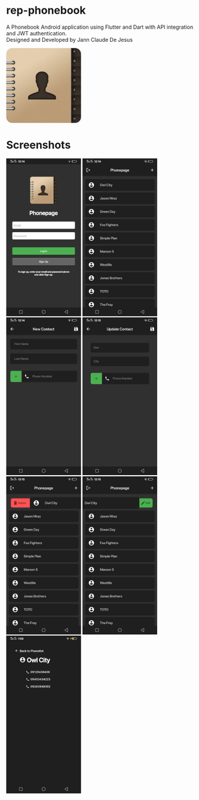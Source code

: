 # rep-phonebook
A Phonebook Android application using Flutter and Dart with API integration and JWT authentication.
<br>Designed and Developed by Jann Claude De Jesus</br>

<img width="200" alt="portfolio_view" src="https://github.com/jannclaude/rep-phonebook/blob/master/images/phonepage_icon.png">

# Screenshots
<div class = "screen" >
<img width="200" alt="login" src="https://github.com/jannclaude/rep-phonebook/blob/master/images/screenshots/login.jpg">
<img width="200" alt="conlist" src="https://github.com/jannclaude/rep-phonebook/blob/master/images/screenshots/contactlist.jpg">
<img width="200" alt="newcon" src="https://github.com/jannclaude/rep-phonebook/blob/master/images/screenshots/newcontact.jpg">
<img width="200" alt="upcon" src="https://github.com/jannclaude/rep-phonebook/blob/master/images/screenshots/updatecontact.jpg">
<img width="200" alt="delcon" src="https://github.com/jannclaude/rep-phonebook/blob/master/images/screenshots/deletecontact.jpg">
<img width="200" alt="edcon" src="https://github.com/jannclaude/rep-phonebook/blob/master/images/screenshots/editcontact.jpg">
<img width="200" alt="coninfo" src="https://github.com/jannclaude/rep-phonebook/blob/master/images/screenshots/contactinfo.jpg">
</div>
